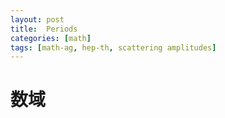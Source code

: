 ```yaml
---
layout: post
title:  Periods
categories: [math]
tags: [math-ag, hep-th, scattering amplitudes]
---
```



<!--more-->

# 数域

